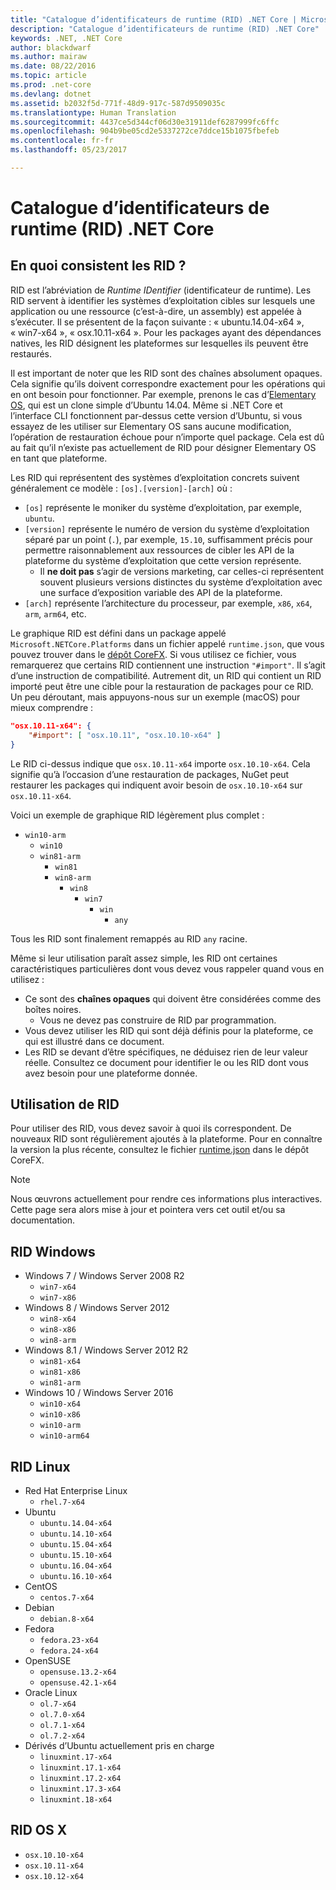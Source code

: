 ```yaml
---
title: "Catalogue d’identificateurs de runtime (RID) .NET Core | Microsoft Docs"
description: "Catalogue d’identificateurs de runtime (RID) .NET Core"
keywords: .NET, .NET Core
author: blackdwarf
ms.author: mairaw
ms.date: 08/22/2016
ms.topic: article
ms.prod: .net-core
ms.devlang: dotnet
ms.assetid: b2032f5d-771f-48d9-917c-587d9509035c
ms.translationtype: Human Translation
ms.sourcegitcommit: 4437ce5d344cf06d30e31911def6287999fc6ffc
ms.openlocfilehash: 904b9be05cd2e5337272ce7ddce15b1075fbefeb
ms.contentlocale: fr-fr
ms.lasthandoff: 05/23/2017

---
```


<a id="net-core-runtime-identifier-rid-catalog" class="xliff"></a>

# Catalogue d’identificateurs de runtime (RID) .NET Core

<a id="what-are-rids" class="xliff"></a>

## En quoi consistent les RID ?
RID est l’abréviation de *Runtime IDentifier* (identificateur de runtime). Les RID servent à identifier les systèmes d’exploitation cibles sur lesquels une application ou une ressource (c’est-à-dire, un assembly) est appelée à s’exécuter. Il se présentent de la façon suivante : « ubuntu.14.04-x64 », « win7-x64 », « osx.10.11-x64 ». Pour les packages ayant des dépendances natives, les RID désignent les plateformes sur lesquelles ils peuvent être restaurés. 

Il est important de noter que les RID sont des chaînes absolument opaques. Cela signifie qu’ils doivent correspondre exactement pour les opérations qui en ont besoin pour fonctionner. Par exemple, prenons le cas d’[Elementary OS](https://elementary.io/), qui est un clone simple d’Ubuntu 14.04. Même si .NET Core et l’interface CLI fonctionnent par-dessus cette version d’Ubuntu, si vous essayez de les utiliser sur Elementary OS sans aucune modification, l’opération de restauration échoue pour n’importe quel package. Cela est dû au fait qu’il n’existe pas actuellement de RID pour désigner Elementary OS en tant que plateforme. 

Les RID qui représentent des systèmes d’exploitation concrets suivent généralement ce modèle : `[os].[version]-[arch]` où :
- `[os]` représente le moniker du système d’exploitation, par exemple, `ubuntu`.
- `[version]` représente le numéro de version du système d’exploitation séparé par un point (`.`), par exemple, `15.10`, suffisamment précis pour permettre raisonnablement aux ressources de cibler les API de la plateforme du système d’exploitation que cette version représente.
  - Il **ne doit pas** s’agir de versions marketing, car celles-ci représentent souvent plusieurs versions distinctes du système d’exploitation avec une surface d’exposition variable des API de la plateforme.
- `[arch]` représente l’architecture du processeur, par exemple, `x86`, `x64`, `arm`, `arm64`, etc.

Le graphique RID est défini dans un package appelé `Microsoft.NETCore.Platforms` dans un fichier appelé `runtime.json`, que vous pouvez trouver dans le [dépôt CoreFX](https://github.com/dotnet/corefx/blob/master/pkg/Microsoft.NETCore.Platforms/runtime.json). Si vous utilisez ce fichier, vous remarquerez que certains RID contiennent une instruction `"#import"`. Il s’agit d’une instruction de compatibilité. Autrement dit, un RID qui contient un RID importé peut être une cible pour la restauration de packages pour ce RID. Un peu déroutant, mais appuyons-nous sur un exemple (macOS) pour mieux comprendre :

```json
"osx.10.11-x64": {
    "#import": [ "osx.10.11", "osx.10.10-x64" ]
}
```
Le RID ci-dessus indique que `osx.10.11-x64` importe `osx.10.10-x64`. Cela signifie qu’à l’occasion d’une restauration de packages, NuGet peut restaurer les packages qui indiquent avoir besoin de `osx.10.10-x64` sur `osx.10.11-x64`.

Voici un exemple de graphique RID légèrement plus complet :  

- `win10-arm`
  - `win10`
  - `win81-arm`
    - `win81`
    - `win8-arm`
      - `win8`
        - `win7`
          - `win`
            - `any`

Tous les RID sont finalement remappés au RID `any` racine.

Même si leur utilisation paraît assez simple, les RID ont certaines caractéristiques particulières dont vous devez vous rappeler quand vous en utilisez :

* Ce sont des **chaînes opaques** qui doivent être considérées comme des boîtes noires.
    * Vous ne devez pas construire de RID par programmation.
* Vous devez utiliser les RID qui sont déjà définis pour la plateforme, ce qui est illustré dans ce document.
* Les RID se devant d’être spécifiques, ne déduisez rien de leur valeur réelle. Consultez ce document pour identifier le ou les RID dont vous avez besoin pour une plateforme donnée.

<a id="using-rids" class="xliff"></a>

## Utilisation de RID
Pour utiliser des RID, vous devez savoir à quoi ils correspondent. De nouveaux RID sont régulièrement ajoutés à la plateforme. Pour en connaître la version la plus récente, consultez le fichier [runtime.json](https://github.com/dotnet/corefx/blob/master/pkg/Microsoft.NETCore.Platforms/runtime.json) dans le dépôt CoreFX.

> [!NOTE]
> Nous œuvrons actuellement pour rendre ces informations plus interactives. Cette page sera alors mise à jour et pointera vers cet outil et/ou sa documentation. 

<a id="windows-rids" class="xliff"></a>

## RID Windows

* Windows 7 / Windows Server 2008 R2
    * `win7-x64`
    * `win7-x86`
* Windows 8 / Windows Server 2012
    * `win8-x64`
    * `win8-x86`
    * `win8-arm`
* Windows 8.1 / Windows Server 2012 R2
    * `win81-x64`
    * `win81-x86`
    * `win81-arm`
* Windows 10 / Windows Server 2016
    * `win10-x64`
    * `win10-x86`
    * `win10-arm`
    * `win10-arm64`

<a id="linux-rids" class="xliff"></a>

## RID Linux

* Red Hat Enterprise Linux
    * `rhel.7-x64`
* Ubuntu
    * `ubuntu.14.04-x64`
    * `ubuntu.14.10-x64`
    * `ubuntu.15.04-x64`
    * `ubuntu.15.10-x64`
    * `ubuntu.16.04-x64`
    * `ubuntu.16.10-x64`
* CentOS
    * `centos.7-x64`
* Debian
    * `debian.8-x64`
* Fedora
    * `fedora.23-x64`
    * `fedora.24-x64`
* OpenSUSE
    * `opensuse.13.2-x64`
    * `opensuse.42.1-x64`
* Oracle Linux
    * `ol.7-x64`
    * `ol.7.0-x64`
    * `ol.7.1-x64`
    * `ol.7.2-x64`
* Dérivés d’Ubuntu actuellement pris en charge 
    * `linuxmint.17-x64`
    * `linuxmint.17.1-x64`
    * `linuxmint.17.2-x64`
    * `linuxmint.17.3-x64`
    * `linuxmint.18-x64`

<a id="os-x-rids" class="xliff"></a>

## RID OS X

* `osx.10.10-x64`
* `osx.10.11-x64`
* `osx.10.12-x64`

